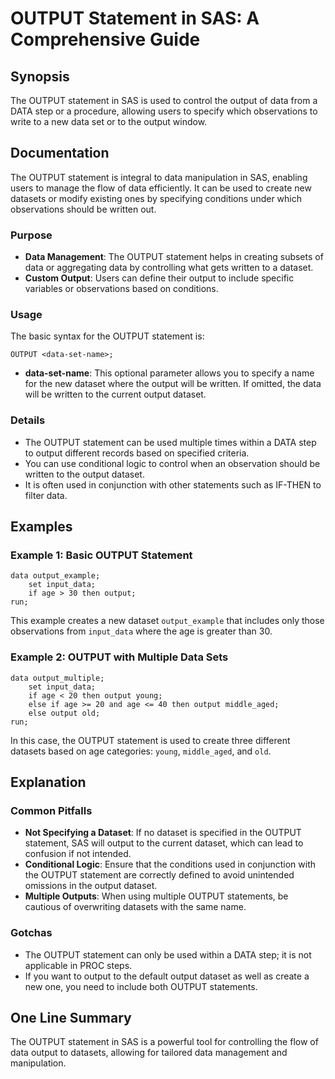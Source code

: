 <!--
Meta Description: # OUTPUT Statement in SAS: A Comprehensive Guide ## Synopsis The OUTPUT statement in SAS is used to control the output of data from a DATA step or a p...
Meta Keywords: output, data, statement, dataset, sas
-->

# OUTPUT Statement in SAS: A Comprehensive Guide

## Synopsis
The OUTPUT statement in SAS is used to control the output of data from a DATA step or a procedure, allowing users to specify which observations to write to a new data set or to the output window.

## Documentation
The OUTPUT statement is integral to data manipulation in SAS, enabling users to manage the flow of data efficiently. It can be used to create new datasets or modify existing ones by specifying conditions under which observations should be written out. 

### Purpose
- **Data Management**: The OUTPUT statement helps in creating subsets of data or aggregating data by controlling what gets written to a dataset.
- **Custom Output**: Users can define their output to include specific variables or observations based on conditions.

### Usage
The basic syntax for the OUTPUT statement is:

```sas
OUTPUT <data-set-name>;
```

- **data-set-name**: This optional parameter allows you to specify a name for the new dataset where the output will be written. If omitted, the data will be written to the current output dataset.

### Details
- The OUTPUT statement can be used multiple times within a DATA step to output different records based on specified criteria.
- You can use conditional logic to control when an observation should be written to the output dataset.
- It is often used in conjunction with other statements such as IF-THEN to filter data.

## Examples
### Example 1: Basic OUTPUT Statement
```sas
data output_example;
    set input_data;
    if age > 30 then output;
run;
```
This example creates a new dataset `output_example` that includes only those observations from `input_data` where the age is greater than 30.

### Example 2: OUTPUT with Multiple Data Sets
```sas
data output_multiple;
    set input_data;
    if age < 20 then output young;
    else if age >= 20 and age <= 40 then output middle_aged;
    else output old;
run;
```
In this case, the OUTPUT statement is used to create three different datasets based on age categories: `young`, `middle_aged`, and `old`.

## Explanation
### Common Pitfalls
- **Not Specifying a Dataset**: If no dataset is specified in the OUTPUT statement, SAS will output to the current dataset, which can lead to confusion if not intended.
- **Conditional Logic**: Ensure that the conditions used in conjunction with the OUTPUT statement are correctly defined to avoid unintended omissions in the output dataset.
- **Multiple Outputs**: When using multiple OUTPUT statements, be cautious of overwriting datasets with the same name.

### Gotchas
- The OUTPUT statement can only be used within a DATA step; it is not applicable in PROC steps.
- If you want to output to the default output dataset as well as create a new one, you need to include both OUTPUT statements.

## One Line Summary
The OUTPUT statement in SAS is a powerful tool for controlling the flow of data output to datasets, allowing for tailored data management and manipulation.
